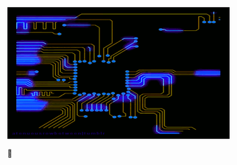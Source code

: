 <img align="middle" src="https://github.com/ovielma/ovielma/raw/master/github.gif?raw=true" height=300 width=800>

### 👋
